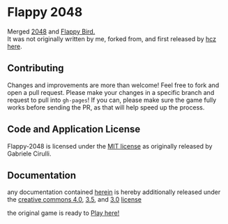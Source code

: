 # Flappy 2048
Merged [2048](http://gabrielecirulli.github.io/2048/) and [Flappy Bird.](http://en.wikipedia.org/wiki/Flappy_Bird)<br />
It was not originally written by me, forked from, and first released by [hcz here](https://github.com/hczhcz/Flappy-2048).

## Contributing
Changes and improvements are more than welcome! Feel free to fork and open a pull request. Please make your changes in a specific branch and request to pull into `gh-pages`! If you can, please make sure the game fully works before sending the PR, as that will help speed up the process.

## Code and Application License
Flappy-2048 is licensed under the [MIT license](https://github.com/gabrielecirulli/2048/blob/master/LICENSE.txt) as originally released by Gabriele Cirulli.

## Documentation
any documentation contained [herein](https://github.com/LjApps/Flappy-2048) is hereby additionally released under the [creative commons 4.0](http://creativecommons.org/licenses/by-sa/4.0/), [3.5](http://creativecommons.org/licenses/by-sa/3.5/), and [3.0](http://creativecommons.org/licenses/by-sa/3.0/) [license](http://creativecommons.org/licenses/by-sa/3.0/ph/)

the original game is ready to [Play here!](http://hczhcz.github.io/Flappy-2048/)
